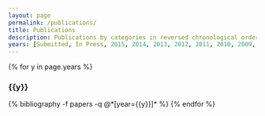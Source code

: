 ```yaml
---
layout: page
permalink: /publications/
title: Publications
description: Publications by categories in reversed chronological order. Generated by jekyll-scholar.
years: [Submitted, In Press, 2015, 2014, 2013, 2012, 2011, 2010, 2009, 2008, 2007, 2006, 2003, 1998, 1997]
---
```


{% for y in page.years %}
  <h3 class="year">{{y}}</h3>
  {% bibliography -f papers -q @*[year={{y}}]* %}
{% endfor %}
